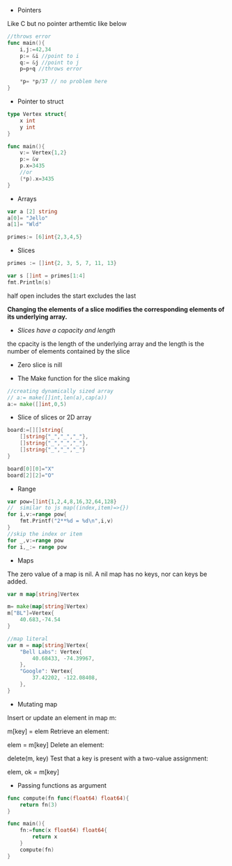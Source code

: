 - Pointers

Like C but no pointer arthemtic like below 

```go
//throws error 
func main(){
    i,j:=42,34
    p:= &i //point to i
    q:= &j //point to j 
    p=p+q //throws error 

    *p= *p/37 // no problem here 
}
```

- Pointer to struct 


```go 
type Vertex struct{
    x int 
    y int
}

func main(){
    v:= Vertex{1,2}
    p:= &v
    p.x=3435
    //or 
    (*p).x=3435
}
```

- Arrays 

```go 
var a [2] string 
a[0]= "Jello"
a[1]= "Wld"

primes:= [6]int{2,3,4,5}

```

- Slices 

```go 
primes := []int{2, 3, 5, 7, 11, 13}

var s []int = primes[1:4]
fmt.Println(s)
```

half open includes the start excludes the last 

**Changing the elements of a slice modifies the corresponding elements of its underlying array.**

- *Slices have a capacity and length*

the cpacity is the length of the underlying array and the length is the number of elements contained by the slice 

- Zero slice is nill

- The Make function for the slice making 

```go 
//creating dynamically sized array 
// a:= make([]int,len(a),cap(a))
a:= make([]int,0,5)
```

- Slice of slices or 2D array 

```go 
board:=[][]string{
    []string{"_","_","_"},
    []string{"_","_","_"},
    []string{"_","_","_"}
}

board[0][0]="X"
board[2][2]="O"
```

- Range 

```go 
var pow=[]int{1,2,4,8,16,32,64,128}
//  similar to js map((index,item)=>{})
for i,v:=range pow{
    fmt.Printf("2**%d = %d\n",i,v)
}
//skip the index or item 
for _,v:=range pow 
for i,_:= range pow
```

- Maps 

The zero value of a map is nil. A nil map has no keys, nor can keys be added.

```go 
var m map[string]Vertex

m= make(map[string]Vertex)
m["BL"]=Vertex{
    40.683,-74.54
}
```

```go
//map literal 
var m = map[string]Vertex{
	"Bell Labs": Vertex{
		40.68433, -74.39967,
	},
	"Google": Vertex{
		37.42202, -122.08408,
	},
}
```

- Mutating map 

Insert or update an element in map m:

m[key] = elem
Retrieve an element:

elem = m[key]
Delete an element:

delete(m, key)
Test that a key is present with a two-value assignment:

elem, ok = m[key]



- Passing functions as argument 

```go 
func compute(fn func(float64) float64){
    return fn(3)
}

func main(){
    fn:=func(x float64) float64{
        return x
    }
    compute(fn)
}
```